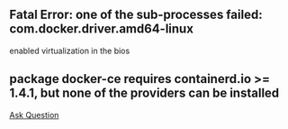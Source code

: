 ## Fatal Error: one of the sub-processes failed: com.docker.driver.amd64-linux

enabled virtualization in the bios

## package docker-ce requires containerd.io >= 1.4.1, but none of the providers can be installed

[Ask Question](https://serverfault.com/questions/ask)

